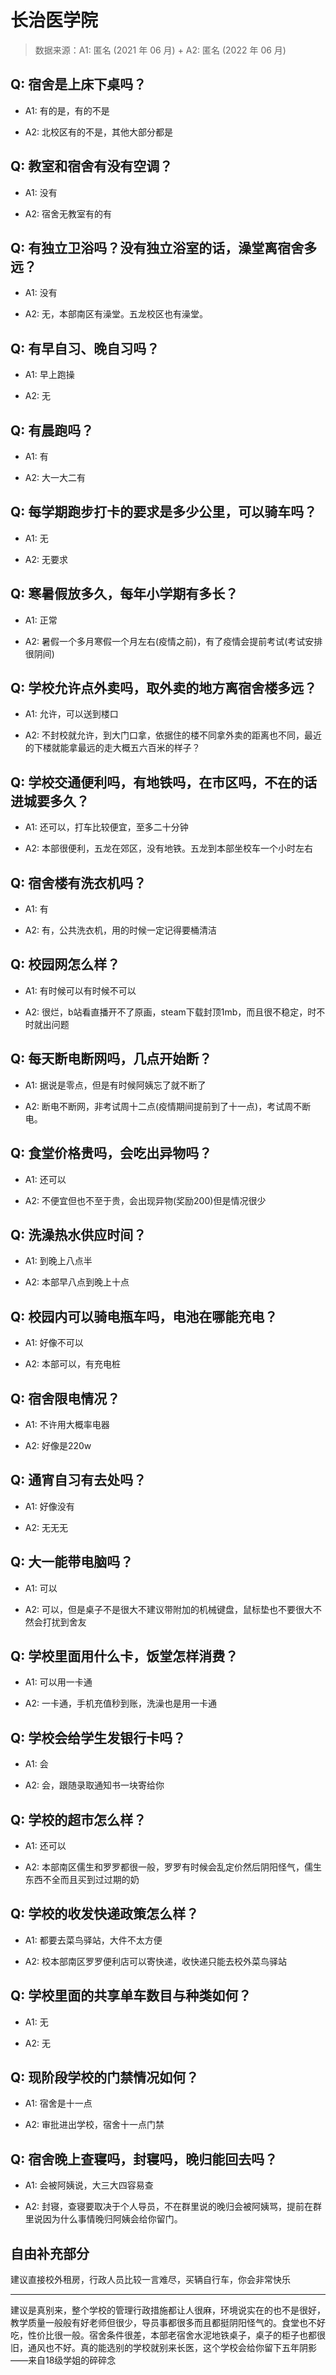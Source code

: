 # 长治医学院

> 数据来源：A1: 匿名 (2021 年 06 月) + A2: 匿名 (2022 年 06 月)

## Q: 宿舍是上床下桌吗？

- A1: 有的是，有的不是

- A2: 北校区有的不是，其他大部分都是

## Q: 教室和宿舍有没有空调？

- A1: 没有

- A2: 宿舍无教室有的有

## Q: 有独立卫浴吗？没有独立浴室的话，澡堂离宿舍多远？

- A1: 没有

- A2: 无，本部南区有澡堂。五龙校区也有澡堂。

## Q: 有早自习、晚自习吗？

- A1: 早上跑操

- A2: 无

## Q: 有晨跑吗？

- A1: 有

- A2: 大一大二有

## Q: 每学期跑步打卡的要求是多少公里，可以骑车吗？

- A1: 无

- A2: 无要求

## Q: 寒暑假放多久，每年小学期有多长？

- A1: 正常

- A2: 暑假一个多月寒假一个月左右(疫情之前)，有了疫情会提前考试(考试安排很阴间)

## Q: 学校允许点外卖吗，取外卖的地方离宿舍楼多远？

- A1: 允许，可以送到楼口

- A2: 不封校就允许，到大门口拿，依据住的楼不同拿外卖的距离也不同，最近的下楼就能拿最远的走大概五六百米的样子？

## Q: 学校交通便利吗，有地铁吗，在市区吗，不在的话进城要多久？

- A1: 还可以，打车比较便宜，至多二十分钟

- A2: 本部很便利，五龙在郊区，没有地铁。五龙到本部坐校车一个小时左右

## Q: 宿舍楼有洗衣机吗？

- A1: 有

- A2: 有，公共洗衣机，用的时候一定记得要桶清洁

## Q: 校园网怎么样？

- A1: 有时候可以有时候不可以

- A2: 很烂，b站看直播开不了原画，steam下载封顶1mb，而且很不稳定，时不时就出问题

## Q: 每天断电断网吗，几点开始断？

- A1: 据说是零点，但是有时候阿姨忘了就不断了

- A2: 断电不断网，非考试周十二点(疫情期间提前到了十一点)，考试周不断电。

## Q: 食堂价格贵吗，会吃出异物吗？

- A1: 还可以

- A2: 不便宜但也不至于贵，会出现异物(奖励200)但是情况很少

## Q: 洗澡热水供应时间？

- A1: 到晚上八点半

- A2: 本部早八点到晚上十点

## Q: 校园内可以骑电瓶车吗，电池在哪能充电？

- A1: 好像不可以

- A2: 本部可以，有充电桩

## Q: 宿舍限电情况？

- A1: 不许用大概率电器

- A2: 好像是220w

## Q: 通宵自习有去处吗？

- A1: 好像没有

- A2: 无无无

## Q: 大一能带电脑吗？

- A1: 可以

- A2: 可以，但是桌子不是很大不建议带附加的机械键盘，鼠标垫也不要很大不然会打扰到舍友

## Q: 学校里面用什么卡，饭堂怎样消费？

- A1: 可以用一卡通

- A2: 一卡通，手机充值秒到账，洗澡也是用一卡通

## Q: 学校会给学生发银行卡吗？

- A1: 会

- A2: 会，跟随录取通知书一块寄给你

## Q: 学校的超市怎么样？

- A1: 还可以

- A2: 本部南区儒生和罗罗都很一般，罗罗有时候会乱定价然后阴阳怪气，儒生东西不全而且买到过过期的奶

## Q: 学校的收发快递政策怎么样？

- A1: 都要去菜鸟驿站，大件不太方便

- A2: 校本部南区罗罗便利店可以寄快递，收快递只能去校外菜鸟驿站

## Q: 学校里面的共享单车数目与种类如何？

- A1: 无

- A2: 无

## Q: 现阶段学校的门禁情况如何？

- A1: 宿舍是十一点

- A2: 审批进出学校，宿舍十一点门禁

## Q: 宿舍晚上查寝吗，封寝吗，晚归能回去吗？

- A1: 会被阿姨说，大三大四容易查

- A2: 封寝，查寝要取决于个人导员，不在群里说的晚归会被阿姨骂，提前在群里说因为什么事情晚归阿姨会给你留门。

## 自由补充部分

建议直接校外租房，行政人员比较一言难尽，买辆自行车，你会非常快乐

***

建议是真别来，整个学校的管理行政措施都让人很麻，环境说实在的也不是很好，教学质量一般般有好老师但很少，导员事都很多而且都挺阴阳怪气的。食堂也不好吃，性价比很一般。宿舍条件很差，本部老宿舍水泥地铁桌子，桌子的柜子也都很旧，通风也不好。真的能选别的学校就别来长医，这个学校会给你留下五年阴影——来自18级学姐的碎碎念